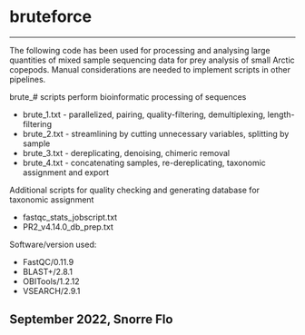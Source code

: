 # bruteforce
---
The following code has been used for processing and analysing large quantities of mixed sample sequencing data for prey analysis of small Arctic copepods. Manual considerations are needed to implement scripts in other pipelines. 

brute_# scripts perform bioinformatic processing of sequences
* brute_1.txt - parallelized, pairing, quality-filtering, demultiplexing, length-filtering
* brute_2.txt - streamlining by cutting unnecessary variables, splitting by sample
* brute_3.txt - dereplicating, denoising, chimeric removal
* brute_4.txt - concatenating samples, re-dereplicating, taxonomic assignment and export

Additional scripts for quality checking and generating database for taxonomic assignment
* fastqc_stats_jobscript.txt
* PR2_v4.14.0_db_prep.txt

Software/version used:
* FastQC/0.11.9
* BLAST+/2.8.1
* OBITools/1.2.12
* VSEARCH/2.9.1

September 2022, Snorre Flo
---
